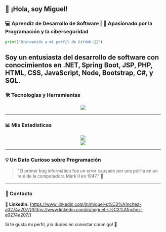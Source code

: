 ## 👋 ¡Hola, soy Miguel!  
### 💻 Aprendiz de Desarrollo de Software | 🚀 Apasionado por la Programación y la ciberseguridad

```python
print("Bienvenido a mi perfil de GitHub 👨‍💻")
```

Soy un entusiasta del desarrollo de software con conocimientos en **.NET, Spring Boot, JSP, PHP, HTML, CSS, JavaScript, Node, Bootstrap, C#, y SQL**.
---

### 🛠️ Tecnologías y Herramientas  
<div align="center">
  <img src="https://skillicons.dev/icons?i=java,spring,php,html,css,js,nodejs,bootstrap,cs,dotnet,sql" />
</div>

---

### 📊 Mis Estadísticas
<div align="center">
  <img src="https://github-readme-stats.vercel.app/api?username=Miguel&show_icons=true&theme=radical" />
  <br>
  <img src="https://github-readme-streak-stats.herokuapp.com/?user=Miguel&theme=radical" />
</div>

---

### 💡 Un Dato Curioso sobre Programación
> "El primer bug informático fue un error causado por una polilla en un relé de la computadora Mark II en 1947." 🐛

---

### 📩 Contacto
🔗 **LinkedIn:** [https://www.linkedin.com/in/miguel-s%C3%A1nchez-a0274a207/](https://www.linkedin.com/in/miguel-s%C3%A1nchez-a0274a207/)  


Si te gusta mi perfil, ¡no dudes en conectar conmigo! 🚀
